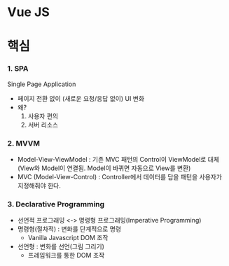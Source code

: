 # Vue JS

# 핵심

### 1. SPA

Single Page Application

- 페이지 전환 없이 (새로운 요청/응답 없이) UI 변화
- 왜?
  1. 사용자 편의
  2. 서버 리소스

### 2. MVVM

- Model-View-ViewModel : 기존 MVC 패턴의 Control이 ViewModel로 대체 (View와 Model이 연결됨. Model이 바뀌면 자동으로 View를 변환)
- MVC (Model-View-Control) : Controller에서 데이터를 담을 패턴을 사용자가 지정해줘야 한다.

### 3. Declarative Programming

- 선언적 프로그래밍 <-> 명령형 프로그래밍(Imperative Programming)
- 명령형(절차적) : 변화를 단계적으로 명령
  - Vanilla Javascript DOM 조작
- 선언형 : 변화를 선언(그림 그리기)
  - 프레임워크를 통한 DOM 조작
